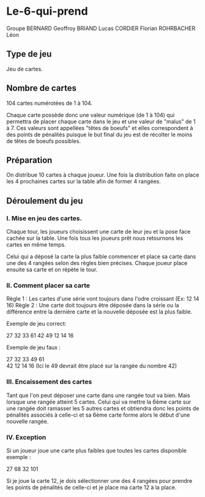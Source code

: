 # Le-6-qui-prend
Groupe BERNARD Geoffroy BRIAND Lucas CORDIER Florian ROHRBACHER Léon


## Type de jeu
Jeu de cartes.


## Nombre de cartes

104 cartes numérotées de 1 à 104.

Chaque carte possède donc une valeur numérique (de 1 à 104) qui permettra de placer chaque carte dans le jeu et une valeur de "malus" de 1 à 7. Ces valeurs sont appellées "têtes de boeufs" et elles correspondent à des points de pénalités puisque le but final du jeu est de récolter le moins de têtes de boeufs possibles.

## Préparation

On distribue 10 cartes à chaque joueur. Une fois la distribution faite on place les 4 prochaines cartes sur la table afin de former 4 rangées.

## Déroulement du jeu

### I. Mise en jeu des cartes.
Chaque tour, les joueurs choisissent une carte de leur jeu et la pose face cachée sur la table. Une fois tous les joueurs prêt nous retournons les cartes en même temps.

Celui qui a déposé la carte la plus faible commencer et place sa carte dans une des 4 rangées selon des règles bien précises. Chaque joueur place ensuite sa carte et on répète le tour.


### II. Comment placer sa carte

Règle 1 : Les cartes d'une série vont toujours dans l'odre croissant (Ex: 12 14 16)
Règle 2 : Une carte doit toujours être déposée dans la série ou la différence entre la dernière carte et la nouvelle déposée est la plus faible.


Exemple de jeu correct: 


27  32  33 
61
42  49
12  14  16


Exemple de jeu faux : 

27  32  33  49
61  
42
12  14  16
(Ici le 49 devrait être placé sur la rangée du nombre 42)


### III. Encaissement des cartes

Tant que l'on peut déposer une carte dans une rangée tout va bien. 
Mais lorsque une rangée atteint 5 cartes. Celui qui va mettre la 6ème carte sur une rangée doit ramasser les 5 autres cartes et obtiendra donc les points de pénalités associés à celle-ci et sa 6ème carte forme alors le début d'une nouvelle rangée.


### IV. Exception

Si un joueur joue une carte plus faibles que toutes les cartes disponible exemple :

27
68
32
101

Si je joue la carte 12, je dois sélectionner une des 4 rangées pour prendre les points de pénalités de celle-ci et je place ma carte 12 à la place.
